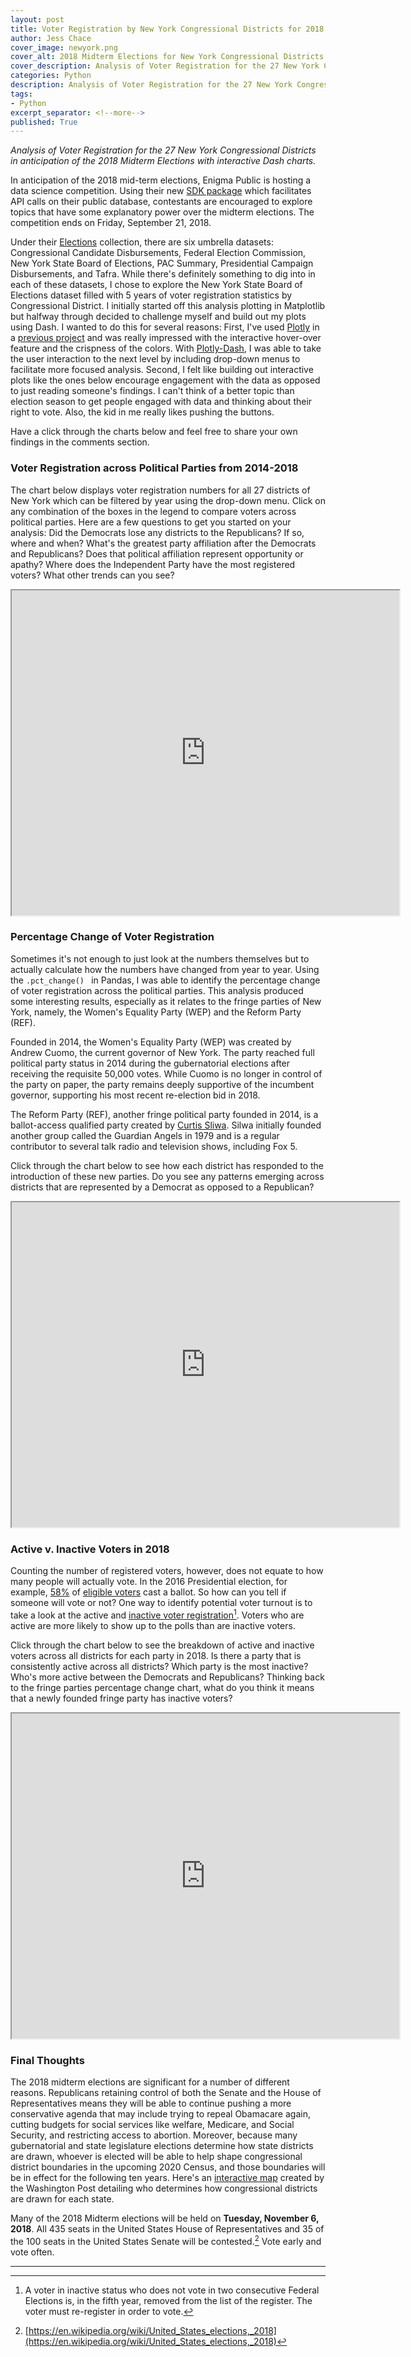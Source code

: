 ```yaml
---
layout: post
title: Voter Registration by New York Congressional Districts for 2018 Midterm Elections
author: Jess Chace
cover_image: newyork.png
cover_alt: 2018 Midterm Elections for New York Congressional Districts
cover_description: Analysis of Voter Registration for the 27 New York Congressional Districts prior to 2018 Midterm Elections.  
categories: Python
description: Analysis of Voter Registration for the 27 New York Congressional Districts in anticipation of the 2018 Midterm Elections
tags:
- Python
excerpt_separator: <!--more-->
published: True
---
```


*Analysis of Voter Registration for the 27 New York Congressional Districts in anticipation of the 2018 Midterm Elections with interactive Dash charts.*

<!--more-->

In anticipation of the 2018 mid-term elections, Enigma Public is hosting a data science competition.  Using their new [SDK package](https://pypi.org/project/enigma-sdk/) which facilitates API calls on their public database, contestants are encouraged to explore topics that have some explanatory power over the midterm elections.  The competition ends on Friday, September 21, 2018.    

Under their [Elections](https://public.enigma.com/browse/tag/elections/34) collection, there are six umbrella datasets: Congressional Candidate Disbursements, Federal Election Commission, New York State Board of Elections, PAC Summary, Presidential Campaign Disbursements, and Tafra.  While there's definitely something to dig into in each of these datasets, I chose to explore the New York State Board of Elections dataset filled with 5 years of voter registration statistics by Congressional District.  I initially started off this analysis plotting in Matplotlib but halfway through decided to challenge myself and build out my plots using Dash.  I wanted to do this for several reasons: First, I've used [Plotly](https://plot.ly/#/) in a [previous project](https://thedatasleuth.github.io/predictive-modeling/2018/05/21/Predicting-Titanic-Survivability-Odds-Using-Machine-Learning.html) and was really impressed with the interactive hover-over feature and the crispness of the colors.  With [Plotly-Dash](https://plot.ly/products/dash/), I was able to take the user interaction to the next level by including drop-down menus to facilitate more focused analysis.  Second, I felt like building out interactive plots like the ones below encourage engagement with the data as opposed to just reading someone's findings.  I can't think of a better topic than election season to get people engaged with data and thinking about their right to vote.  Also, the kid in me really likes pushing the buttons.  

Have a click through the charts below and feel free to share your own findings in the comments section.

### Voter Registration across Political Parties from 2014-2018

The chart below displays voter registration numbers for all 27 districts of New York which can be filtered by year using the drop-down menu.  Click on any combination of the boxes in the legend to compare voters across political parties.  Here are a few questions to get you started on your analysis:  Did the Democrats lose any districts to the Republicans?  If so, where and when?  What's the greatest party affiliation after the Democrats and Republicans?  Does that political affiliation represent opportunity or apathy?  Where does the Independent Party have the most registered voters?  What other trends can you see?
<br>
<iframe src="https://ny-districts-by-year.herokuapp.com/" width="620px" height="520px"></iframe>

### Percentage Change of Voter Registration

Sometimes it's not enough to just look at the numbers themselves but to actually calculate how the numbers have changed from year to year.  Using the ``.pct_change() `` in Pandas, I was able to identify the percentage change of voter registration across the political parties.  This analysis produced some interesting results, especially as it relates to the fringe parties of New York, namely, the Women's Equality Party (WEP) and the Reform Party (REF).  

Founded in 2014, the Women's Equality Party (WEP) was created by Andrew Cuomo, the current governor of New York.  The party reached full political party status in 2014 during the gubernatorial elections after receiving the requisite 50,000 votes.  While Cuomo is no longer in control of the party on paper, the party remains deeply supportive of the incumbent governor, supporting his most recent re-election bid in 2018.

The Reform Party (REF), another fringe political party founded in 2014, is a ballot-access qualified party created by [Curtis Sliwa](https://www.nyreformparty.com/endorsements).  Silwa initially founded another group called the Guardian Angels in 1979 and is a regular contributor to several talk radio and television shows, including Fox 5.  

Click through the chart below to see how each district has responded to the introduction of these new parties.  Do you see any patterns emerging across districts that are represented by a Democrat as opposed to a Republican?
<br>
<iframe src="https://ny-congressional-districts.herokuapp.com/" width="620px" height="520px"></iframe>

<!-- District 1, located in Eastern Long Island, District 2, located on Southern Long Island, and Districts 23 and 27, both located in Western New York, all of which are represented by a Republican congressman, show a significant percentage change in voter registration for the WEP party in 2016.  Similarly, for Democrat-represented districts like District 3 located in Northern Long Island, District 7, located in Queens, District 18, located in Orange, Putnam, Southern Dutchess, and Northeastern Westchester, District 20, located in Albany and Schenectady, all saw a huge spike in WEP registration in 2016.    

For the REF party, there was some increase in Republican-represented districts like District 19 in the Hudson Valley and District 24 in Cayuga, Onondaga, Wayne counties in 2016 and District 2, located in Southern Long Island and District 23 located in Western New York in 2017.  The REF party increased its voter registration percentage significantly two years in a row in District 22 located in Central New York.

For Democrat-represented districts, the REF party also increased its voter share most significantly in District 18 in Orange, Putnam, Southern Dutchess, and Northeastern Westchester counties in 2016, and in District 3, Northern Long Island and District 4, Central and Southern Nassau County, and to a lesser extent District 5, Queens, and District 10, an amalgamation of the Upper West Side, the Financial District, Greenwich Village, and Borough Park in Brooklyn, District 16, Northern Bronx and Southern Westchester and District 20 Albany and Schenectady in 2017. -->

### Active v. Inactive Voters in 2018

Counting the number of registered voters, however, does not equate to how many people will actually vote.  In the 2016 Presidential election, for example, [58%](https://www.pbs.org/newshour/politics/voter-turnout-2016-elections) of [eligible voters](https://en.wikipedia.org/wiki/Voter_turnout) cast a ballot.  So how can you tell if someone will vote or not?  One way to identify potential voter turnout is to take a look at the active and [inactive voter registration](http://vote.nyc.ny.us/html/voters/faq.shtml)[^1].  Voters who are active are more likely to show up to the polls than are inactive voters.  

Click through the chart below to see the breakdown of active and inactive voters across all districts for each party in 2018.  Is there a party that is consistently active across all districts?  Which party is the most inactive?  Who's more active between the Democrats and Republicans?  Thinking back to the fringe parties percentage change chart, what do you think it means that a newly founded fringe party has inactive voters?
<br>
<iframe src="https://active-inactive-ny-voters2.herokuapp.com/" width="620px" height="520px"></iframe>

### Final Thoughts

The 2018 midterm elections are significant for a number of different reasons.  Republicans retaining control of both the Senate and the House of Representatives means they will be able to continue pushing a more conservative agenda that may include trying to repeal Obamacare again, cutting budgets for social services like welfare, Medicare, and Social Security, and restricting access to abortion.  Moreover, because many gubernatorial and state legislature elections determine how state districts are drawn, whoever is elected will be able to help shape congressional district boundaries in the upcoming 2020 Census, and those boundaries will be in effect for the following ten years.  Here's an [interactive map](https://www.washingtonpost.com/graphics/2018/politics/governors-redistricting/?utm_term=.4dd62658f59e) created by the Washington Post detailing who determines how congressional districts are drawn for each state.

Many of the 2018 Midterm elections will be held on **Tuesday, November 6, 2018**.  All 435 seats in the United States House of Representatives and 35 of the 100 seats in the United States Senate will be contested.[^2]  Vote early and vote often.    

---

[^1]: A voter in inactive status who does not vote in two consecutive Federal Elections is, in the fifth year, removed from the list of the register. The voter must re-register in order to vote.
[^2]: [https://en.wikipedia.org/wiki/United_States_elections,_2018](https://en.wikipedia.org/wiki/United_States_elections,_2018)
